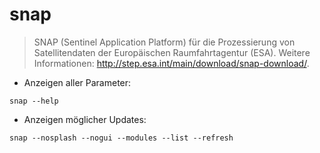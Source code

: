 # snap

> SNAP (Sentinel Application Platform) für die Prozessierung von Satellitendaten der Europäischen Raumfahrtagentur (ESA).
> Weitere Informationen: <http://step.esa.int/main/download/snap-download/>.

- Anzeigen aller Parameter:

`snap --help`

- Anzeigen möglicher Updates:

`snap --nosplash --nogui --modules --list --refresh`
